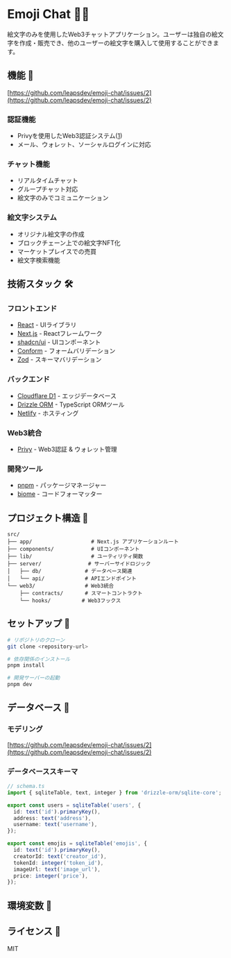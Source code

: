 # Emoji Chat 🎨💬

絵文字のみを使用したWeb3チャットアプリケーション。ユーザーは独自の絵文字を作成・販売でき、他のユーザーの絵文字を購入して使用することができます。

## 機能 🚀
[https://github.com/leapsdev/emoji-chat/issues/2](https://github.com/leapsdev/emoji-chat/issues/2)

### 認証機能
- Privyを使用したWeb3認証システム([1](https://docs.privy.io/guide/react/authentication/))
- メール、ウォレット、ソーシャルログインに対応

### チャット機能
- リアルタイムチャット
- グループチャット対応
- 絵文字のみでコミュニケーション

### 絵文字システム
- オリジナル絵文字の作成
- ブロックチェーン上での絵文字NFT化
- マーケットプレイスでの売買
- 絵文字検索機能

## 技術スタック 🛠

### フロントエンド
- [React](https://react.dev/) - UIライブラリ
- [Next.js](https://nextjs.org/) - Reactフレームワーク
- [shadcn/ui](https://ui.shadcn.com/) - UIコンポーネント
- [Conform](https://conform.guide/) - フォームバリデーション
- [Zod](https://zod.dev/) - スキーマバリデーション

### バックエンド
- [Cloudflare D1](https://developers.cloudflare.com/d1/) - エッジデータベース
- [Drizzle ORM](https://orm.drizzle.team/) - TypeScript ORMツール
- [Netlify](https://www.netlify.com/) - ホスティング

### Web3統合
- [Privy](https://docs.privy.io/) - Web3認証 & ウォレット管理

### 開発ツール
- [pnpm](https://pnpm.io/) - パッケージマネージャー
- [biome](https://biomejs.dev/) - コードフォーマッター

## プロジェクト構造 📁

```
src/
├── app/                   # Next.js アプリケーションルート
├── components/            # UIコンポーネント
├── lib/                   # ユーティリティ関数
├── server/               # サーバーサイドロジック
│   ├── db/              # データベース関連
│   └── api/             # APIエンドポイント
└── web3/                # Web3統合
    ├── contracts/       # スマートコントラクト
    └── hooks/          # Web3フックス
```

## セットアップ 🔧

```bash
# リポジトリのクローン
git clone <repository-url>

# 依存関係のインストール
pnpm install

# 開発サーバーの起動
pnpm dev
```

## データベース 💾

### モデリング

[https://github.com/leapsdev/emoji-chat/issues/2](https://github.com/leapsdev/emoji-chat/issues/2)

### データベーススキーマ 

```typescript
// schema.ts
import { sqliteTable, text, integer } from 'drizzle-orm/sqlite-core';

export const users = sqliteTable('users', {
  id: text('id').primaryKey(),
  address: text('address'),
  username: text('username'),
});

export const emojis = sqliteTable('emojis', {
  id: text('id').primaryKey(),
  creatorId: text('creator_id'),
  tokenId: integer('token_id'),
  imageUrl: text('image_url'),
  price: integer('price'),
});
```

## 環境変数 🔐

## ライセンス 📄

MIT
